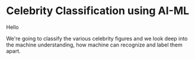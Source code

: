 # Celebrity Classification using AI-ML
Hello 

We're going to classify the various celebrity figures and we look deep into the machine understanding, how machine can recognize and label them apart.


